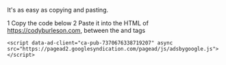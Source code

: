 
It's as easy as copying and pasting.

1
Copy the code below
2
Paste it into the HTML of https://codyburleson.com, between the <head> and </head> tags

```
<script data-ad-client="ca-pub-7370676338719207" async src="https://pagead2.googlesyndication.com/pagead/js/adsbygoogle.js"></script>
```
